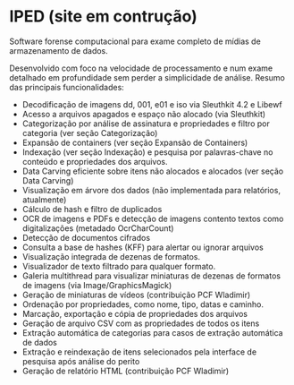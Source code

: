 # IPED (site em contrução)

Software forense computacional para exame completo de mídias de armazenamento de dados.

Desenvolvido com foco na velocidade de processamento e num exame detalhado em profundidade sem perder a simplicidade de análise.
Resumo das principais funcionalidades:
- Decodificação de imagens dd, 001, e01 e iso via Sleuthkit 4.2 e Libewf
- Acesso a arquivos apagados e espaço não alocado (via Sleuthkit)
- Categorização por análise de assinatura e propriedades e filtro por categoria (ver seção Categorização)
- Expansão de containers (ver seção Expansão de Containers)
- Indexação (ver seção Indexação) e pesquisa por palavras-chave no conteúdo e propriedades dos arquivos.
- Data Carving eficiente sobre itens não alocados e alocados (ver seção Data Carving)
- Visualização em árvore dos dados (não implementada para relatórios, atualmente)
- Cálculo de hash e filtro de duplicados
- OCR de imagens e PDFs e detecção de imagens contento textos como digitalizações (metadado OcrCharCount)
- Detecção de documentos cifrados
- Consulta a base de hashes (KFF) para alertar ou ignorar arquivos
- Visualização integrada de dezenas de formatos.
- Visualizador de texto filtrado para qualquer formato.
- Galeria multithread para visualizar miniaturas de dezenas de formatos de imagens (via Image/GraphicsMagick)
- Geração de miniaturas de vídeos (contribuição PCF Wladimir)
- Ordenação por propriedades, como nome, tipo, datas e caminho.
- Marcação, exportação e cópia de propriedades dos arquivos
- Geração de arquivo CSV com as propriedades de todos os itens
- Extração automática de categorias para casos de extração automática de dados
- Extração e reindexação de itens selecionados pela interface de pesquisa após análise do perito
- Geração de relatório HTML (contribuição PCF Wladimir)
